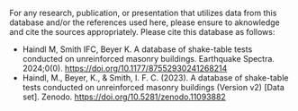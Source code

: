 For any research, publication, or presentation that utilizes data from this database and/or the references used here, please ensure to aknowledge and cite the sources appropriately. Please cite this database as follows:

- Haindl M, Smith IFC, Beyer K. A database of shake-table tests conducted on unreinforced masonry buildings. Earthquake Spectra. 2024;0(0). https://doi.org/10.1177/87552930241268214
- Haindl, M., Beyer, K., & Smith, I. F. C. (2023). A database of shake-table tests conducted on unreinforced masonry buildings (Version v2) [Data set]. Zenodo. https://doi.org/10.5281/zenodo.11093882

